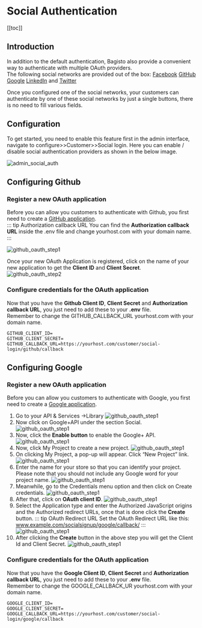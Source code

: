 # Social Authentication

[[toc]]

## Introduction
In addition to the default authentication, Bagisto also provide a convenient way to authenticate with multiple OAuth providers.  
The following social networks are provided out of the box: [Facebook](https://facebook.com) [GitHub](https://github.com) [Google](https://google.com) [LinkedIn](https://linkedin.com) and [Twitter](https://twitter.com)

Once you configured one of the social networks, your customers can authenticate by one of these social networks by just a single buttons, there is no need to fill various fields.

## Configuration
To get started, you need to enable this feature first in the admin interface, navigate to configure>>Customer>>Social login.
Here you can enable / disable social authentication providers as shown in the below image.

![admin_social_auth](../../assets/images/user-guide/social/admin_social_auth.png)

## Configuring Github

### Register a new OAuth application
Before you can allow you customers to authenticate with Github, you first need to create a [GitHub application](https://github.com/settings/applications/new).  
::: tip Authorization callback URL
You can find the **Authorization callback URL** inside the .env file and change yourhost.com with your domain name.
:::

![github_oauth_step1](../../assets/images/user-guide/social/github-OAuth-step1.png)  

Once your new OAuth Application is registered, click on the name of your new application to get the **Client ID** and **Client Secret**.
![github_oauth_step2](../../assets/images/user-guide/social/github-OAuth-step3.png)

### Configure credentials for the OAuth application
Now that you have the **Github Client ID**, **Client Secret** and **Authorization callback URL**, you just need to add these to your **.env** file.  
Remember to change the GITHUB_CALLBACK_URL yourhost.com with your domain name.

```
GITHUB_CLIENT_ID=
GITHUB_CLIENT_SECRET=
GITHUB_CALLBACK_URL=https://yourhost.com/customer/social-login/github/callback
```

## Configuring Google

### Register a new OAuth application
Before you can allow you customers to authenticate with Google, you first need to create a [Google application](https://console.developers.google.com/project).
1. Go to your API & Services ->Library
![github_oauth_step1](../../assets/images/user-guide/social/google-OAuth-step1.png)
2. Now click on Google+API under the section Social.
![github_oauth_step1](../../assets/images/user-guide/social/google-OAuth-step2.png)
3. Now, click the **Enable button** to enable the Google+ API.
![github_oauth_step1](../../assets/images/user-guide/social/google-OAuth-step3.png)
4. Now, click My Project to create a new project.
![github_oauth_step1](../../assets/images/user-guide/social/google-OAuth-step4.png)
5. On clicking My Project, a pop-up will appear. Click “New Project” link.
![github_oauth_step1](../../assets/images/user-guide/social/google-OAuth-step5.png)
6. Enter the name for your store so that you can identify your project. Please note that you should not include any Google word for your project name.
![github_oauth_step1](../../assets/images/user-guide/social/google-OAuth-step6.png)
7. Meanwhile, go to the Credentials menu option and then click on Create credentials.
![github_oauth_step1](../../assets/images/user-guide/social/google-OAuth-step7.png)
8. After that, click on **OAuth client ID**.
![github_oauth_step1](../../assets/images/user-guide/social/google-OAuth-step8.png)
9. Select the Application type and enter the Authorized JavaScript origins and the Authorized redirect URLs, once that is done click the **Create** button.
::: tip OAuth Redirect URL
Set the OAuth Redirect URL like this: www.example.com/socialsignup/google/callback/
::: 
![github_oauth_step1](../../assets/images/user-guide/social/google-OAuth-step9.png)
10. After clicking the **Create** button in the above step you will get the Client Id and Client Secret.
![github_oauth_step1](../../assets/images/user-guide/social/google-OAuth-step10.png)

### Configure credentials for the OAuth application
Now that you have the **Google Client ID**, **Client Secret** and **Authorization callback URL**, you just need to add these to your **.env** file.  
Remember to change the GOOGLE_CALLBACK_UR yourhost.com with your domain name.

```
GOOGLE_CLIENT_ID=
GOOGLE_CLIENT_SECRET=
GOOGLE_CALLBACK_URL=https://yourhost.com/customer/social-login/google/callback
```